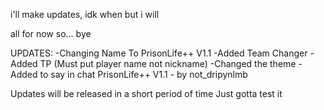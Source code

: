 i'll make updates, idk when but i will

all for now so...
bye

UPDATES:
-Changing Name To PrisonLife++ V1.1
-Added Team Changer
-Added TP (Must put player name not nickname)
-Changed the theme
-Added to say in chat PrisonLife++ V1.1 - by not_dripynlmb

Updates will be released in a short period of time
Just gotta test it
